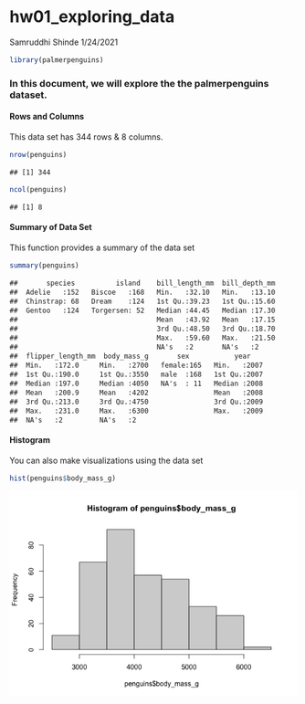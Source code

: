 hw01\_exploring\_data
================
Samruddhi Shinde
1/24/2021

``` r
library(palmerpenguins)
```

### In this document, we will explore the the palmerpenguins dataset.

#### Rows and Columns

This data set has 344 rows & 8 columns.

``` r
nrow(penguins)
```

    ## [1] 344

``` r
ncol(penguins)
```

    ## [1] 8

#### Summary of Data Set

This function provides a summary of the data set

``` r
summary(penguins)
```

    ##       species          island    bill_length_mm  bill_depth_mm  
    ##  Adelie   :152   Biscoe   :168   Min.   :32.10   Min.   :13.10  
    ##  Chinstrap: 68   Dream    :124   1st Qu.:39.23   1st Qu.:15.60  
    ##  Gentoo   :124   Torgersen: 52   Median :44.45   Median :17.30  
    ##                                  Mean   :43.92   Mean   :17.15  
    ##                                  3rd Qu.:48.50   3rd Qu.:18.70  
    ##                                  Max.   :59.60   Max.   :21.50  
    ##                                  NA's   :2       NA's   :2      
    ##  flipper_length_mm  body_mass_g       sex           year     
    ##  Min.   :172.0     Min.   :2700   female:165   Min.   :2007  
    ##  1st Qu.:190.0     1st Qu.:3550   male  :168   1st Qu.:2007  
    ##  Median :197.0     Median :4050   NA's  : 11   Median :2008  
    ##  Mean   :200.9     Mean   :4202                Mean   :2008  
    ##  3rd Qu.:213.0     3rd Qu.:4750                3rd Qu.:2009  
    ##  Max.   :231.0     Max.   :6300                Max.   :2009  
    ##  NA's   :2         NA's   :2

#### Histogram

You can also make visualizations using the data set

``` r
hist(penguins$body_mass_g)
```

![](hw01_exploring_data_files/figure-gfm/unnamed-chunk-5-1.png)<!-- -->
